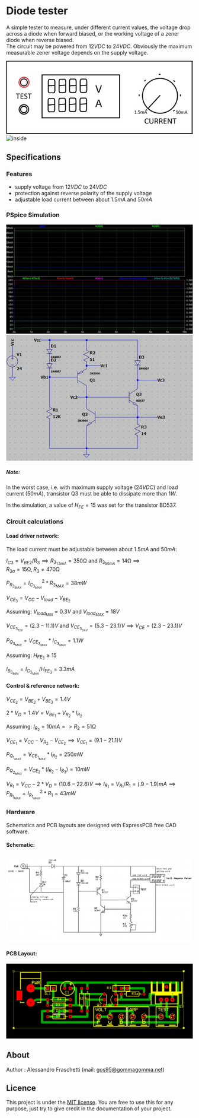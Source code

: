 # Diode tester
A simple tester to measure, under different current values, the voltage drop across a diode when forward biased, or the working voltage of a zener diode when reverse biased.
<br>
The circuit may be powered from $12VDC$ to $24VDC$. Obviously the maximum measurable zener voltage depends on the supply voltage.

![overview](resources/diode-tester_overview.jpg)
![inside](resources/diode-tester_inside.jpg)


## Specifications

### Features
- supply voltage from $12VDC$ to $24VDC$
- protection against reverse polarity of the supply voltage
- adjustable load current between about $1.5mA$ and $50mA$


### PSpice Simulation
![plot](resources/pspice_plot.jpg)
![schematic](resources/pspice_schematic.jpg)
<br>

##### Note: 
In the worst case, i.e. with maximum supply voltage ($24VDC$) and load current ($50mA$), transistor Q3 must be able to dissipate more than $1W$.

In the simulation, a value of $H_{FE}=15$ was set for the transistor BD537.

### Circuit calculations
#### Load driver network:
The load current must be adjustable between about $1.5mA$ and $50mA$:

$I_{C3} = V_{BE2}/R_3 \implies R_{3_{1.5mA}} = 350$&Omega; and $R_{3_{50mA}} = 14$&Omega; $\implies$  
$R_{3a} = 15$&Omega;$, R_3 = 470$&Omega;

$P_{R_{3_{MAX}}} = I_{C_{3_{MAX}}}^2 * R_{3_{MAX}} = 38mW$


$V_{CE_3} = V_{CC} - V_{load} - V_{BE_2}$

Assuming: $V_{load_{MIN}} = 0.3V$ and $V_{load_{MAX}} = 18V$

$V_{CE_{3_{12V}}} = (2.3 - 11.1)V$ and $V_{CE_{3_{24V}}} = (5.3 - 23.1)V \implies V_{CE} = (2.3 - 23.1)V$

$P_{Q_{3_{MAX}}} = V_{CE_{3_{MAX}}} * I_{C_{3_{MAX}}} = 1.1W$

Assuming: $H_{FE_3} \geq 15$

$I_{B_{3_{MIN}}} = I_{C_{3_{MAX}}}/H_{FE_3} = 3.3mA$

#### Control & reference network:
$V_{CE_2} = V_{BE_2} + V_{BE_3} = 1.4V$

$2*V_D = 1.4V = V_{BE_1} + V_{R_2} * I_{R_2}$

Assuming: $I_{R_2} = 10mA => R_2 = 51$&Omega;

$V_{CE_1} = V_{CC} - V_{R_2} - V_{CE_2} \implies V_{CE_1} = (9.1 - 21.1)V$

$P_{Q_{1_{MAX}}} = V_{CE_{1_{MAX}}} * I_{R_2} = 250mW$

$P_{Q_{2_{MAX}}} = V_{CE_2} * (I_{R_2} - I_{B_3}) = 10mW$

$V_{R_1} = V_{CC} - 2* V_D = (10.6 - 22.6)V \implies I_{R_1} = V_{R_1}/R_1 = (.9 - 1.9)mA \implies P_{R_{1_{MAX}}} = I_{R_{1_{MAX}}}^2*R_1 = 43mW$ 

### Hardware
Schematics and PCB layouts are designed with ExpressPCB free CAD software.

#### Schematic:
![board-schematic](resources/diode-tester_sch.jpg)

#### PCB Layout:
![board-pcb](resources/diode-tester_pcb.jpg)


## About
Author : Alessandro Fraschetti (mail: [gos95@gommagomma.net](mailto:gos95@gommagomma.net))


## Licence
This project is under the [MIT license](LICENSE).
You are free to use this for any purpose, just try to give credit in the documentation of your project.
